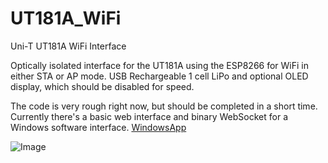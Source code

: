 # UT181A_WiFi
Uni-T UT181A WiFi Interface  

Optically isolated interface for the UT181A using the ESP8266 for WiFi in either STA or AP mode. USB Rechargeable 1 cell LiPo and optional OLED display, which should be disabled for speed.  

The code is very rough right now, but should be completed in a short time.  Currently there's a basic web interface and binary WebSocket for a Windows software interface. [WindowsApp](https://www.curioustech.net/ut181a.html)

![Image](https://www.curioustech.net/images/ut181wifi.jpg)  
